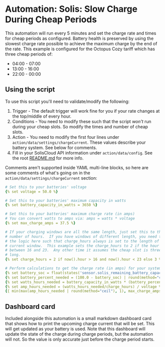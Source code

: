 # Automation: Solis: Slow Charge During Cheap Periods
This automation will run every 5 minutes and set the charge rate and times for cheap periods as configured.  Battery health is preserved by using the slowest charge rate possible to achieve the maximum charge by the end of the rate.  This example is configured for the Octopus Cozy tariff which has three cheap periods of:
- 04:00 - 07:00
- 13:00 - 16:00
- 22:00 - 00:00

## Using the script
To use this script you'll need to validate/modify the following:
1. Trigger - The default trigger will work fine for you if your rate changes at the top/middle of every hour.
2. Conditions - You need to modify these such that the script _won't_ run during your cheap slots.  So modify the times and number of cheap slots.
3. Action - You need to modify the first four lines under `action/data/settings/chargeCurrent`.  These values describe your battery system.  See below for comments.
4. Fill in your SolisCloud API information under `action/data/config`.  See the root [README.md](/README.md) for more info.

Comments aren't supported inside YAML multi-line blocks, so here are some comments of what's going on in the `action/data/settings/chargeCurrent` section:
```yaml
# Set this to your batteries' voltage
{% set voltage = 50.0 %}

# Set this to your batteries' maximum capacity in watts
{% set battery_capacity_in_watts = 3650 %}

# Set this to your batteries' maximum charge rate (in amps)
# You can convert watts to amps via: amps = watts * voltage
{% set max_charge_amps = 37.5 %}

# If your charging windows are all the same length, just set this to the
# number of hours.  If you have windows of different length, you need to add
# the logic here such that charge_hours always is set to the length of the
# current window.  This example sets the charge_hours to 2 if the hour is
# between 16 and 23.  Any other time it assumes the cheap slot is three hours
# long.
{% set charge_hours = 2 if now().hour > 16 and now().hour < 23 else 3 %}

# Perform calculations to get the charge rate (in amps) for your system.
{% set battery_soc = float(states('sensor.solis_remaining_battery_capacity'), 0.0) %}
{% set battery_percent_needed = (100.0 - battery_soc) | round(method="ceil") %}
{% set watts_hours_needed = battery_capacity_in_watts * (battery_percent_needed/100.0) %}
{% set amp_hours_needed = (watts_hours_needed/charge_hours) / voltage %}
{{ min(max(amp_hours_needed | round(method="ceil"), 1), max_charge_amps) }}
```

## Dashboard card
Included alongside this automation is a small markdown dashboard card that shows how to print the upcoming charge current that will be set.  This will get updated as your battery is used.  Note that this dashboard will update the state of the charge during charge periods, but the automation will not.  So the value is only accurate just before the charge period starts.
